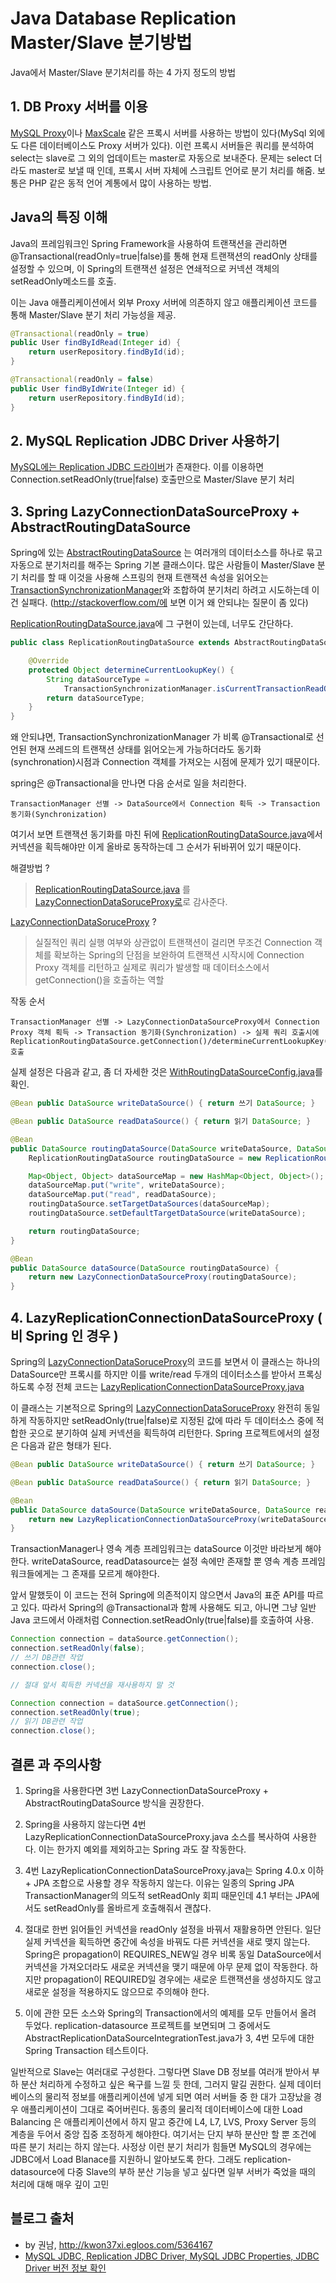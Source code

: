 # Java Database Replication Master/Slave 분기방법

Java에서 Master/Slave 분기처리를 하는 4 가지 정도의 방법

## 1. DB Proxy 서버를 이용

[MySQL Proxy](http://dev.mysql.com/doc/mysql-proxy/en/)이나 [MaxScale](https://mariadb.com/products/mariadb-maxscale) 같은 프록시 서버를 사용하는 방법이 있다(MySql 외에도 다른 데이터베이스도 Proxy 서버가 있다). 이런 프록시 서버들은 쿼리를 분석하여 select는 slave로 그 외의 업데이트는 master로 자동으로 보내준다. 문제는 select 더라도 master로 보낼 때 인데, 프록시 서버 자체에 스크립트 언어로 분기 처리를 해줌.
보통은 PHP 같은 동적 언어 계통에서 많이 사용하는 방법.

## Java의 특징 이해

Java의 프레임워크인 Spring Framework을 사용하여 트랜잭션을 관리하면 @Transactional(readOnly=true|false)를 통해 현재 트랜잭션의 readOnly 상태를 설정할 수 있으며, 이 Spring의 트랜잭션 설정은 연쇄적으로 커넥션 객체의 setReadOnly메소드를 호출.

이는 Java 애플리케이션에서 외부 Proxy 서버에 의존하지 않고 애플리케이션 코드를 통해 Master/Slave 분기 처리 가능성을 제공.

```java
@Transactional(readOnly = true)
public User findByIdRead(Integer id) {
    return userRepository.findById(id);
}

@Transactional(readOnly = false)
public User findByIdWrite(Integer id) {
    return userRepository.findById(id);
}
```

## 2. MySQL Replication JDBC Driver 사용하기

[MySQL에는 Replication JDBC 드라이버](http://kwonnam.pe.kr/wiki/database/mysql/jdbc#replication_jdbc_driver)가 존재한다. 이를 이용하면 Connection.setReadOnly(true|false) 호출만으로 Master/Slave 분기 처리

## 3. Spring LazyConnectionDataSourceProxy + AbstractRoutingDataSource

Spring에 있는 [AbstractRoutingDataSource](http://kwonnam.pe.kr/wiki/springframework/abstractroutingdatasource) 는 여러개의 데이터소스를 하나로 묶고 자동으로 분기처리를 해주는 Spring 기본 클래스이다. 많은 사람들이 Master/Slave 분기 처리를 할 때 이것을 사용해 스프링의 현재 트랜잭션 속성을 읽어오는 [TransactionSynchronizationManager](http://docs.spring.io/spring-framework/docs/current/javadoc-api/org/springframework/transaction/support/TransactionSynchronizationManager.html)와 조합하여 분기처리 하려고 시도하는데 이건 실패다. (http://stackoverflow.com/에 보면 이거 왜 안되냐는 질문이 좀 있다)

[ReplicationRoutingDataSource.java](https://github.com/kwon37xi/replication-datasource/blob/master/src/test/java/kr/pe/kwonnam/replicationdatasource/routingdatasource/ReplicationRoutingDataSource.java)에 그 구현이 있는데, 너무도 간단하다.
```java
public class ReplicationRoutingDataSource extends AbstractRoutingDataSource {

    @Override
    protected Object determineCurrentLookupKey() {
        String dataSourceType =
            TransactionSynchronizationManager.isCurrentTransactionReadOnly() ? "read" : "write";
        return dataSourceType;
    }
}
```

왜 안되냐면, TransactionSynchronizationManager 가 비록 @Transactional로 선언된 현재 쓰레드의 트랜잭션 상태를 읽어오는게 가능하더라도 동기화(synchronation)시점과 Connection 객체를 가져오는 시점에 문제가 있기 때문이다.

spring은 @Transactional을 만나면 다음 순서로 일을 처리한다.

```
TransactionManager 선별 -> DataSource에서 Connection 획득 -> Transaction 동기화(Synchronization)
```

여기서 보면 트랜잭션 동기화를 마친 뒤에 [ReplicationRoutingDataSource.java](https://github.com/kwon37xi/replication-datasource/blob/master/src/test/java/kr/pe/kwonnam/replicationdatasource/routingdatasource/ReplicationRoutingDataSource.java)에서 커넥션을 획득해야만 이게 올바로 동작하는데 그 순서가 뒤바뀌어 있기 때문이다.

해결방법 ?

> [ReplicationRoutingDataSource.java](https://github.com/kwon37xi/replication-datasource/blob/master/src/test/java/kr/pe/kwonnam/replicationdatasource/routingdatasource/ReplicationRoutingDataSource.java) 를 [LazyConnectionDataSoruceProxy로](http://docs.spring.io/spring-framework/docs/current/javadoc-api/org/springframework/jdbc/datasource/LazyConnectionDataSourceProxy.html)로 감사준다.

[LazyConnectionDataSoruceProxy](http://docs.spring.io/spring-framework/docs/current/javadoc-api/org/springframework/jdbc/datasource/LazyConnectionDataSourceProxy.html) ?

> 실질적인 쿼리 실행 여부와 상관없이 트랜잭션이 걸리면 무조건 Connection 객체를 확보하는 Spring의 단점을 보완하여 트랜잭션 시작시에 Connection Proxy 객체를 리턴하고 실제로 쿼리가 발생할 때 데이터소스에서 getConnection()을 호출하는 역할

작동 순서
```
TransactionManager 선별 -> LazyConnectionDataSourceProxy에서 Connection Proxy 객체 획득 -> Transaction 동기화(Synchronization) -> 실제 쿼리 호출시에 ReplicationRoutingDataSource.getConnection()/determineCurrentLookupKey() 호출
```

실제 설정은 다음과 같고, 좀 더 자세한 것은 [WithRoutingDataSourceConfig.java](https://github.com/kwon37xi/replication-datasource/blob/master/src/test/java/kr/pe/kwonnam/replicationdatasource/config/WithRoutingDataSourceConfig.java)를 확인.

```java
@Bean public DataSource writeDataSource() { return 쓰기 DataSource; }

@Bean public DataSource readDataSource() { return 읽기 DataSource; }

@Bean
public DataSource routingDataSource(DataSource writeDataSource, DataSource readDataSource) {
    ReplicationRoutingDataSource routingDataSource = new ReplicationRoutingDataSource();

    Map<Object, Object> dataSourceMap = new HashMap<Object, Object>();
    dataSourceMap.put("write", writeDataSource);
    dataSourceMap.put("read", readDataSource);
    routingDataSource.setTargetDataSources(dataSourceMap);
    routingDataSource.setDefaultTargetDataSource(writeDataSource);

    return routingDataSource;
}

@Bean
public DataSource dataSource(DataSource routingDataSource) {
    return new LazyConnectionDataSourceProxy(routingDataSource);
}
```

## 4. LazyReplicationConnectionDataSourceProxy ( 비 Spring 인 경우 )

Spring의 [LazyConnectionDataSoruceProxy](http://docs.spring.io/spring-framework/docs/current/javadoc-api/org/springframework/jdbc/datasource/LazyConnectionDataSourceProxy.html)의 코드를 보면서 이 클래스는 하나의 DataSource만 프록시를 하지만 이를 write/read 두개의 데이터소스를 받아서 프록싱 하도록 수정 전체 코드는 [LazyReplicationConnectionDataSourceProxy.java](https://github.com/kwon37xi/replication-datasource/blob/master/src/main/java/kr/pe/kwonnam/replicationdatasource/LazyReplicationConnectionDataSourceProxy.java)


이 클래스는 기본적으로 Spring의 [LazyConnectionDataSoruceProxy](http://docs.spring.io/spring-framework/docs/current/javadoc-api/org/springframework/jdbc/datasource/LazyConnectionDataSourceProxy.html) 완전히 동일하게 작동하지만 setReadOnly(true|false)로 지정된 값에 따라 두 데이터소스 중에 적합한 곳으로 분기하여 실제 커넥션을 획득하여 리턴한다.
Spring 프로젝트에서의 설정은 다음과 같은 형태가 된다.

```java
@Bean public DataSource writeDataSource() { return 쓰기 DataSource; }

@Bean public DataSource readDataSource() { return 읽기 DataSource; }

@Bean
public DataSource dataSource(DataSource writeDataSource, DataSource readDataSource) {
    return new LazyReplicationConnectionDataSourceProxy(writeDataSource, readDataSource);
}
```

TransactionManager나 영속 계층 프레임워크는 dataSource 이것만 바라보게 해야한다. writeDataSource, readDatasource는 설정 속에만 존재할 뿐 영속 계층 프레임워크들에게는 그 존재를 모르게 해야한다.

앞서 말했듯이 이 코드는 전혀 Spring에 의존적이지 않으면서 Java의 표준 API를 따르고 있다.
따라서 Spring의 @Transactional과 함께 사용해도 되고, 아니면 그냥 일반 Java 코드에서 아래처럼 Connection.setReadOnly(true|false)를 호출하여 사용.

```java
Connection connection = dataSource.getConnection();
connection.setReadOnly(false);
// 쓰기 DB관련 작업
connection.close();

// 절대 앞서 획득한 커넥션을 재사용하지 말 것

Connection connection = dataSource.getConnection();
connection.setReadOnly(true);
// 읽기 DB관련 작업
connection.close();
```


## 결론 과 주의사항

1. Spring을 사용한다면 3번 LazyConnectionDataSourceProxy + AbstractRoutingDataSource 방식을 권장한다.

2. Spring을 사용하지 않는다면 4번 LazyReplicationConnectionDataSourceProxy.java 소스를 복사하여 사용한다. 이는 한가지 예외를 제외하고는 Spring 과도 잘 작동한다.

3. 4번 LazyReplicationConnectionDataSourceProxy.java는 Spring 4.0.x 이하 + JPA 조합으로 사용할 경우 작동하지 않는다. 이유는 일종의 Spring JPA TransactionManager의 의도적 setReadOnly 회피 때문인데 4.1 부터는 JPA에서도 setReadOnly를 올바르게 호출해줘서 괜찮다.

4. 절대로 한번 읽어들인 커넥션을 readOnly 설정을 바꿔서 재활용하면 안된다. 일단 실제 커넥션을 획득하면 중간에 속성을 바꿔도 다른 커넥션을 새로 맺지 않는다. Spring은 propagation이 REQUIRES_NEW일 경우 비록 동일 DataSource에서 커넥션을 가져오더라도 새로운 커넥션을 맺기 때문에 아무 문제 없이 작동한다. 하지만 propagation이 REQUIRED일 경우에는 새로운 트랜잭션을 생성하지도 않고 새로운 설정을 적용하지도 않으므로 주의해야 한다.

5. 이에 관한 모든 소스와 Spring의 Transaction에서의 예제를 모두 만들어서 올려 두었다. replication-datasource 프로젝트를 보면되며 그 중에서도 AbstractReplicationDataSourceIntegrationTest.java가 3, 4번 모두에 대한 Spring Transaction 테스트이다.

일반적으로 Slave는 여러대로 구성한다. 그렇다면 Slave DB 정보를 여러개 받아서 부하 분산 처리하게 수정하고 싶은 욕구를 느낄 듯 한데, 그러지 말길 권한다.
실제 데이터베이스의 물리적 정보를 애플리케이션에 넣게 되면 여러 서버들 중 한 대가 고장났을 경우 애플리케이션이 그대로 죽어버린다. 동종의 물리적 데이터베이스에 대한 Load Balancing 은 애플리케이션에서 하지 말고 중간에 L4, L7, LVS, Proxy Server 등의 계층을 두어서 중앙 집중 조정하게 해야한다. 여기서는 단지 부하 분산만 할 뿐 조건에 따른 분기 처리는 하지 않는다.
사정상 이런 분기 처리가 힘들면 MySQL의 경우에는 JDBC에서 Load Blanace를 지원하니 알아보도록 한다.
그래도 replication-datasource에 다중 Slave의 부하 분산 기능을 넣고 싶다면 일부 서버가 죽었을 때의 처리에 대해 매우 깊이 고민

## 블로그 출처
* by 권남, http://kwon37xi.egloos.com/5364167
* [MySQL JDBC, Replication JDBC Driver, MySQL JDBC Properties, JDBC Driver 버전 정보 확인](http://kwonnam.pe.kr/wiki/database/mysql/jdbc)